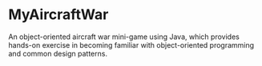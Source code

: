 # MyAircraftWar
An object-oriented aircraft war mini-game using Java, which provides hands-on exercise in becoming familiar with object-oriented programming and common design patterns.
